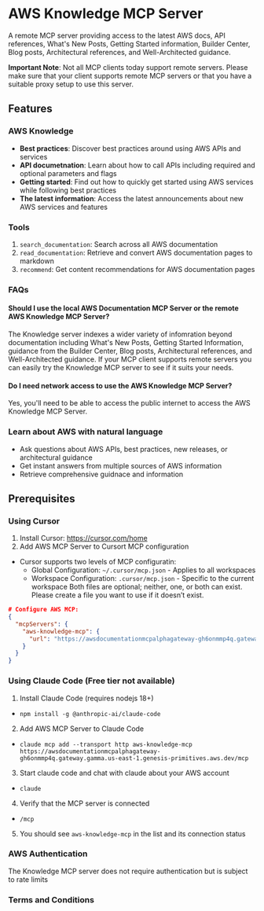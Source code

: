 # AWS Knowledge MCP Server

A remote MCP server providing access to the latest AWS docs, API references, What's New Posts, Getting Started information, Builder Center, Blog posts, Architectural references, and Well-Architected guidance. 

**Important Note**: Not all MCP clients today support remote servers. Please make sure that your client supports remote MCP servers or that you have a suitable proxy setup to use this server. 

## Features

### AWS Knowledge
- **Best practices**: Discover best practices around using AWS APIs and services
- **API documetnation**: Learn about how to call APIs including required and optional parameters and flags 
- **Getting started**: Find out how to quickly get started using AWS services while following best practices
- **The latest information**: Access the latest announcements about new AWS services and features 

### Tools 
1. `search_documentation`: Search across all AWS documentation
2. `read_documentation`: Retrieve and convert AWS documentation pages to markdown
3. `recommend`: Get content recommendations for AWS documentation pages

### FAQs
#### Should I use the local AWS Documentation MCP Server or the remote AWS Knowledge MCP Server? 

The Knowledge server indexes a wider variety of infomration beyond documentation including What's New Posts, Getting Started Information, guidance from the Builder Center, Blog posts, Architectural references, and Well-Architected guidance. If your MCP client supports remote servers you can easily try the Knowledge MCP server to see if it suits your needs. 

#### Do I need network access to use the AWS Knowledge MCP Server? 
Yes, you'll need to be able to access the public internet to access the AWS Knowledge MCP Server. 

### Learn about AWS with natural language

- Ask questions about AWS APIs, best practices, new releases, or architectural guidance 
- Get instant answers from multiple sources of AWS information 
- Retrieve comprehensive guidnace and information  

## Prerequisites

### Using Cursor
1. Install Cursor: https://cursor.com/home
2. Add AWS MCP Server to Cursort MCP configuration
  - Cursor supports two levels of MCP configuratin:
    - Global Configuration: `~/.cursor/mcp.json` - Applies to all workspaces
    - Workspace Configuration: `.cursor/mcp.json` - Specific to the current workspace
    Both files are optional; neither, one, or both can exist. Please create a file you want to use if it doesn’t exist.

```json
# Configure AWS MCP:
{
  "mcpServers": {
    "aws-knowledge-mcp": {
      "url": "https://awsdocumentationmcpalphagateway-gh6onmmp4q.gateway.gamma.us-east-1.genesis-primitives.aws.dev/mcp"
    }
  }
}
```

###  Using Claude Code (Free tier not available)
1. Install Claude Code (requires nodejs 18+)
  - `npm install -g @anthropic-ai/claude-code`
2. Add AWS MCP Server to Claude Code
  - `claude mcp add --transport http aws-knowledge-mcp https://awsdocumentationmcpalphagateway-gh6onmmp4q.gateway.gamma.us-east-1.genesis-primitives.aws.dev/mcp`
3. Start claude code and chat with claude about your AWS account
  - `claude`
4. Verify that the MCP server is connected
  - `/mcp`
5. You should see `aws-knowledge-mcp` in the list and its connection status


### AWS Authentication

The Knowledge MCP server does not require authentication but is subject to rate limits

### Terms and Conditions  